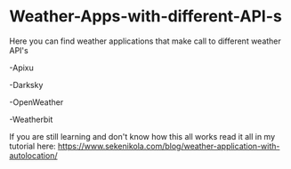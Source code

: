 # Weather-Apps-with-different-API-s

Here you can find weather applications that make call to different weather API's

-Apixu

-Darksky

-OpenWeather

-Weatherbit

If you are still learning and don't know how this all works read it all in my tutorial here: https://www.sekenikola.com/blog/weather-application-with-autolocation/
